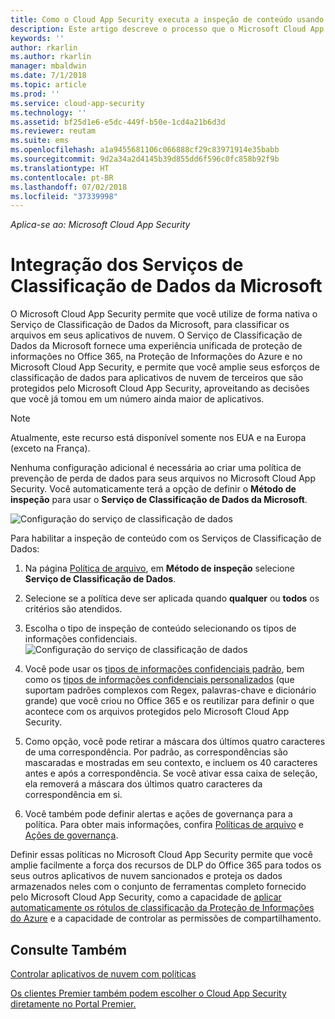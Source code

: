 ```yaml
---
title: Como o Cloud App Security executa a inspeção de conteúdo usando o Serviço de Classificação de Dados da Microsoft | Microsoft Docs
description: Este artigo descreve o processo que o Microsoft Cloud App Security segue ao executar a inspeção de conteúdo DLP usando o Serviço de Classificação de Dados da Microsoft.
keywords: ''
author: rkarlin
ms.author: rkarlin
manager: mbaldwin
ms.date: 7/1/2018
ms.topic: article
ms.prod: ''
ms.service: cloud-app-security
ms.technology: ''
ms.assetid: bf25d1e6-e5dc-449f-b50e-1cd4a21b6d3d
ms.reviewer: reutam
ms.suite: ems
ms.openlocfilehash: a1a9455681106c066888cf29c83971914e35babb
ms.sourcegitcommit: 9d2a34a2d4145b39d855dd6f596c0fc858b92f9b
ms.translationtype: HT
ms.contentlocale: pt-BR
ms.lasthandoff: 07/02/2018
ms.locfileid: "37339998"
---
```

*Aplica-se ao: Microsoft Cloud App Security*



# <a name="microsoft-data-classification-services-integration"></a>Integração dos Serviços de Classificação de Dados da Microsoft

O Microsoft Cloud App Security permite que você utilize de forma nativa o Serviço de Classificação de Dados da Microsoft, para classificar os arquivos em seus aplicativos de nuvem.
O Serviço de Classificação de Dados da Microsoft fornece uma experiência unificada de proteção de informações no Office 365, na Proteção de Informações do Azure e no Microsoft Cloud App Security, e permite que você amplie seus esforços de classificação de dados para aplicativos de nuvem de terceiros que são protegidos pelo Microsoft Cloud App Security, aproveitando as decisões que você já tomou em um número ainda maior de aplicativos.

>[!NOTE]
> Atualmente, este recurso está disponível somente nos EUA e na Europa (exceto na França).

Nenhuma configuração adicional é necessária ao criar uma política de prevenção de perda de dados para seus arquivos no Microsoft Cloud App Security. Você automaticamente terá a opção de definir o **Método de inspeção** para usar o **Serviço de Classificação de Dados da Microsoft**.

![Configuração do serviço de classificação de dados](./media/dcs-enable.png)

Para habilitar a inspeção de conteúdo com os Serviços de Classificação de Dados:

1. Na página [Política de arquivo](data-protection-policies.md), em **Método de inspeção** selecione **Serviço de Classificação de Dados**.
2. Selecione se a política deve ser aplicada quando **qualquer** ou **todos** os critérios são atendidos.
3. Escolha o tipo de inspeção de conteúdo selecionando os tipos de informações confidenciais.
 ![Configuração do serviço de classificação de dados](./media/dcs-sensitive-information-type.png)

5. Você pode usar os [tipos de informações confidenciais padrão](https://support.office.com/article/what-the-sensitive-information-types-look-for-fd505979-76be-4d9f-b459-abef3fc9e86b), bem como os [tipos de informações confidenciais personalizados](https://support.office.com/article/create-a-custom-sensitive-information-type-82c382a5-b6db-44fd-995d-b333b3c7fc30) (que suportam padrões complexos com Regex, palavras-chave e dicionário grande) que você criou no Office 365 e os reutilizar para definir o que acontece com os arquivos protegidos pelo Microsoft Cloud App Security.

6. Como opção, você pode retirar a máscara dos últimos quatro caracteres de uma correspondência. Por padrão, as correspondências são mascaradas e mostradas em seu contexto, e incluem os 40 caracteres antes e após a correspondência. Se você ativar essa caixa de seleção, ela removerá a máscara dos últimos quatro caracteres da correspondência em si.

7. Você também pode definir alertas e ações de governança para a política. Para obter mais informações, confira [Políticas de arquivo](data-protection-policies.md) e [Ações de governança](governance-actions.md).

Definir essas políticas no Microsoft Cloud App Security permite que você amplie facilmente a força dos recursos de DLP do Office 365 para todos os seus outros aplicativos de nuvem sancionados e proteja os dados armazenados neles com o conjunto de ferramentas completo fornecido pelo Microsoft Cloud App Security, como a capacidade de [aplicar automaticamente os rótulos de classificação da Proteção de Informações do Azure](azip-integration.md) e a capacidade de controlar as permissões de compartilhamento.



## <a name="see-also"></a>Consulte Também  
[Controlar aplicativos de nuvem com políticas](control-cloud-apps-with-policies.md)   

[Os clientes Premier também podem escolher o Cloud App Security diretamente no Portal Premier.](https://premier.microsoft.com/)  
  